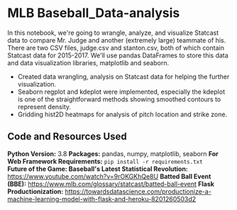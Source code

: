 # MLB Baseball_Data-analysis
In this notebook, we're going to wrangle, analyze, and visualize Statcast data to compare Mr. Judge and another (extremely large) teammate of his. There are two CSV files, judge.csv and stanton.csv, both of which contain Statcast data for 2015-2017. We'll use pandas DataFrames to store this data and data visualization libraries, matplotlib and seaborn.

* Created data wrangling, analysis on Statcast data for helping the further visualization.
* Seaborn regplot and kdeplot were implemented, especially the kdeplot is one of the straightforward methods showing smoothed contours to represent density. 
* Gridding hist2D heatmaps for analysis of pitch location and strike zone.

## Code and Resources Used
**Python Version:** 3.8
**Packages:** pandas, numpy, matplotlib, seaborn
**For Web Framework Requirements:**  ```pip install -r requirements.txt```  
**Future of the Game: Baseball's Latest Statistical Revolution:** https://www.youtube.com/watch?v=9rOKGKhQe8U
**Batted Ball Event (BBE):** https://www.mlb.com/glossary/statcast/batted-ball-event
**Flask Productionization:** https://towardsdatascience.com/productionize-a-machine-learning-model-with-flask-and-heroku-8201260503d2
